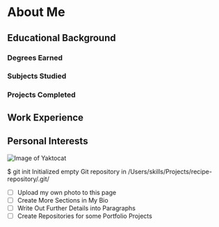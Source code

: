 # About Me 
## Educational Background
 ### Degrees Earned
 ### Subjects Studied
 ### Projects Completed 
 
## Work Experience 
## Personal Interests

![Image of Yaktocat](https://octodex.github.com/images/yaktocat.png)

$ git init
Initialized empty Git repository in /Users/skills/Projects/recipe-repository/.git/

- [ ] Upload my own photo to this page
- [ ] Create More Sections in My Bio
- [ ] Write Out Further Details into Paragraphs
- [ ] Create Repositories for some Portfolio Projects
